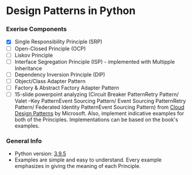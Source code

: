 # Design Patterns in Python

### Exerise Components
- [X] Single Responsibility Principle (SRP)
- [ ] Open-Closed Principle (OCP)
- [ ] Liskov Principle
- [ ] Interface Segregation Principle (ISP) - implemented with Multipple Inheritance
- [ ] Dependency Inversion Principle (DIP)
- [ ] Object/Class Adapter Pattern
- [ ] Factory & Abstract Factory Adapter Pattern
- [ ] 15-slide powerpoint analyzing (Circuit Breaker PatternRetry Pattern/ Valet –Key PatternEvent Sourcing Pattern/ Event Sourcing PatternRetry Pattern/ Federated Identity PatternEvent Sourcing Pattern) from [Cloud Design Patterns](https://www.microsoft.com/en-us/download/confirmation.aspx?id=42026) by Microsoft. Also, implement indicative examples for both of the Principles. Implementations can be based on the book's examples.

### General Info
* Python version: [3.9.5](https://www.python.org/downloads/release/python-395/)
* Examples are simple and easy to understand. Every example emphasizes in giving the meaning of each Principle.
